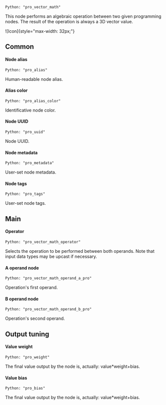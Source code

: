 `Python: "pro_vector_math"`

This node performs an algebraic operation between two given programming nodes. The result of the operation is always a 3D vector value.

![Icon]{style="max-width: 32px;"}

## Common

#### Node alias
`Python: "pro_alias"`

Human-readable node alias.

#### Alias color
`Python: "pro_alias_color"`

Identificative node color.

#### Node UUID
`Python: "pro_uuid"`

Node UUID.

#### Node metadata
`Python: "pro_metadata"`

User-set node metadata.

#### Node tags
`Python: "pro_tags"`

User-set node tags.

## Main

#### Operator
`Python: "pro_vector_math_operator"`

Selects the operation to be performed between both operands. Note that input data types may be upcast if necessary.

#### A operand node
`Python: "pro_vector_math_operand_a_pro"`

Operation's first operand.

#### B operand node
`Python: "pro_vector_math_operand_b_pro"`

Operation's second operand.

## Output tuning

#### Value weight
`Python: "pro_weight"`

The final value output by the node is, actually: value*weight+bias.

#### Value bias
`Python: "pro_bias"`

The final value output by the node is, actually: value*weight+bias.

